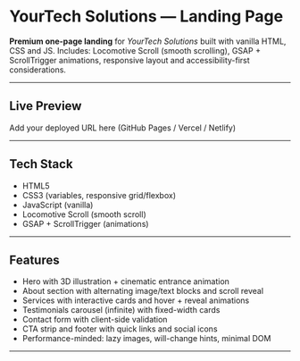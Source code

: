 # YourTech Solutions — Landing Page

**Premium one-page landing** for *YourTech Solutions* built with vanilla HTML, CSS and JS.
Includes: Locomotive Scroll (smooth scrolling), GSAP + ScrollTrigger animations, responsive layout and accessibility-first considerations.

---

## Live Preview
Add your deployed URL here (GitHub Pages / Vercel / Netlify)

---

## Tech Stack
- HTML5
- CSS3 (variables, responsive grid/flexbox)
- JavaScript (vanilla)
- Locomotive Scroll (smooth scroll)
- GSAP + ScrollTrigger (animations)

---

## Features
- Hero with 3D illustration + cinematic entrance animation
- About section with alternating image/text blocks and scroll reveal
- Services with interactive cards and hover + reveal animations
- Testimonials carousel (infinite) with fixed-width cards
- Contact form with client-side validation
- CTA strip and footer with quick links and social icons
- Performance-minded: lazy images, will-change hints, minimal DOM

---

